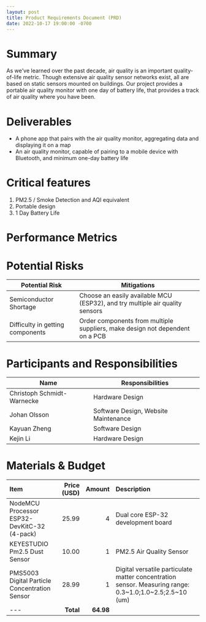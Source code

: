 ```yaml
---
layout: post
title: Product Requirements Document (PRD)
date: 2022-10-17 19:00:00 -0700
---
```

# Summary
As we've learned over the past decade, air quality is an important quality-of-life metric. Though extensive air quality sensor networks exist, all are based on static sensors mounted on buildings. Our project provides a portable air quality monitor with one day of battery life, that provides a track of air quality where you have been.

# Deliverables
* A phone app that pairs with the air quality monitor, aggregating data and displaying it on a map
* An air quality monitor, capable of pairing to a mobile device with Bluetooth, and minimum one-day battery life

# Critical features
1. PM2.5 / Smoke Detection and AQI equivalent
1. Portable design
1. 1 Day Battery Life

# Performance Metrics

# Potential Risks

| Potential Risk                    | Mitigations             |
| ---                               | ---                |
| Semiconductor Shortage            | Choose an easily available MCU (ESP32), and try multiple air quality sensors | 
| Difficulty in getting components  | Order components from multiple suppliers, make design not dependent on a PCB |

# Participants and Responsibilities

| Name                          | Responsibilities        |
| ---                           | ---                |
| Christoph Schmidt-Warnecke    | Hardware Design       |
| Johan Olsson                  | Software Design, Website Maintenance                |
| Kayuan Zheng                  | Software Design |
| Kejin Li                      | Hardware Design |

# Materials & Budget

| Item                 | Price (USD)     | Amount    | Description            |
| :---                | ---:    | ---:        | :---                |
| NodeMCU Processor ESP32-DevKitC-32 (4-pack) | 25.99 | 4 | Dual core ESP-32 development board |
| KEYESTUDIO Pm2.5 Dust Sensor | 10.00 | 1 | PM2.5 Air Quality Sensor |
| PMS5003 Digital Particle Concentration Sensor | 28.99 | 1 | Digital versatile particulate matter concentration sensor. Measuring range: 0.3~1.0;1.0~2.5;2.5~10 (um) |
| ---| **Total** | **64.98** | | |
